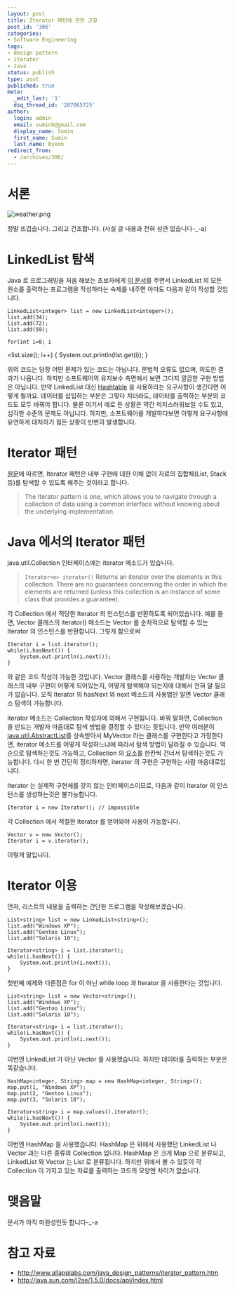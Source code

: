```yaml
---
layout: post
title: Iterator 패턴에 관한 고찰
post_id: '306'
categories:
- Software Engineering
tags:
- design pattern
- iterator
- Java
status: publish
type: post
published: true
meta:
  _edit_last: '1'
  dsq_thread_id: '287065725'
author:
  login: admin
  email: suminb@gmail.com
  display_name: Sumin
  first_name: Sumin
  last_name: Byeon
redirect_from:
  - /archives/306/
---
```

# 서론

![weather.png](/wp-content/uploads/2006/05/weather.png)

정말 뜨겁습니다. 그리고 건조합니다.
(사실 글 내용과 전혀 상관 없습니다-_-a)

# LinkedList 탐색

Java 로 프로그래밍을 처음 해보는 초보자에게 [이 문서](http://java.sun.com/j2se/1.5.0/docs/api/java/util/LinkedList.html)를 주면서 LinkedList 의 모든 원소를 출력하는 프로그램을 작성하라는 숙제를 내주면 아마도 다음과 같이 작성할 것입니다.

	LinkedList<integer> list = new LinkedList<integer>();
	list.add(34);
	list.add(72);
	list.add(59);

	for(int i=0; i
<list.size(); i++) {
		System.out.println(list.get(i));
	}

위의 코드는 당장 어떤 문제가 있는 코드는 아닙니다. 문법적 오류도 없으며, 의도한 결과가 나옵니다. 하지만 소프트웨어의 유지보수 측면에서 보면 그다지 깔끔한 구현 방법은 아닙니다. 만약 LinkedList 대신 [Hashtable](http://java.sun.com/j2se/1.5.0/docs/api/java/util/Hashtable.html) 을 사용하라는 요구사항이 생긴다면 어떻게 될까요. 데이터를 삽입하는 부분은 그렇다 치더라도, 데이터를 출력하는 부분의 코드도 모두 바꿔야 합니다. 물론 여기서 예로 든 상황은 약간 억지스러워보일 수도 있고, 심각한 수준의 문제도 아닙니다. 하지만, 소프트웨어를 개발하다보면 이렇게 요구사항에 유연하게 대처하기 힘든 상황이 빈번히 발생합니다.

# Iterator 패턴

[원문](http://www.allapplabs.com/java_design_patterns/iterator_pattern.htm)에 따르면, Iterator 패턴은 내부 구현에 대한 이해 없이 자료의 집합체(List, Stack 등)를 탐색할 수 있도록 해주는 것이라고 합니다.

> The Iterator pattern is one, which allows you to navigate through a collection of data using a common interface without knowing about the underlying implementation.

# Java 에서의 Iterator 패턴

java.util.Collection 인터페이스에는 iterator 메소드가 있습니다.

> `Iterator<e> iterator()`
> Returns an iterator over the elements in this collection. There are no guarantees concerning the order in which the elements are returned (unless this collection is an instance of some class that provides a guarantee).

각 Collection 에서 적당한 Iterator 의 인스턴스를 반환하도록 되어있습니다. 예를 들면, Vector 클래스의 iterator() 메소드는 Vector 를 순차적으로 탐색할 수 있는 Iterator 의 인스턴스를 반환합니다. 그렇게 함으로써

	Iterator i = list.iterator();
	while(i.hasNext()) {
		System.out.println(i.next());
	}

와 같은 코드 작성이 가능한 것입니다. Vector 클래스를 사용하는 개발자는 Vector 클래스의 내부 구현이 어떻게 되어있는지, 어떻게 탐색해야 되는지에 대해서 전혀 알 필요가 없습니다. 오직 Iterator 의 hasNext 와 next 메소드의 사용법만 알면 Vector 클래스 탐색이 가능합니다.

iterator 메소드는 Collection 작성자에 의해서 구현됩니다. 바꿔 말하면, Collection 을 만드는 개발자 마음대로 탐색 방법을 결정할 수 있다는 뜻입니다. 만약 여러분이 [java.util.AbstractList](http://java.sun.com/j2se/1.5.0/docs/api/java/util/AbstractList.html)를 상속받아서 MyVector 라는 클래스를 구현한다고 가정한다면, iterator 메소드를 어떻게 작성하느냐에 따라서 탐색 방법이 달라질 수 있습니다. 역순으로 탐색하는것도 가능하고, Collection 의 <acronym title="element">요소</acronym>를 한칸씩 건너서 탐색하는것도 가능합니다. 다시 한 번 간단히 정리하자면, iterator 의 구현은 구현하는 사람 마음대로입니다.

Iterator 는 실제적 구현체를 갖지 않는 인터페이스이므로, 다음과 같이 Iterator 의 인스턴스를 생성하는것은 불가능합니다.

	Iterator i = new Iterator(); // impossible

각 Collection 에서 적절한 Iterator 를 얻어와야 사용이 가능합니다.

	Vector v = new Vector();
	Iterator i = v.iterator();

이렇게 말입니다.

# Iterator 이용

먼저, 리스트의 내용을 출력하는 간단한 프로그램을 작성해보겠습니다.

	List<string> list = new LinkedList<string>();
	list.add("Windows XP");
	list.add("Gentoo Linux");
	list.add("Solaris 10");

	Iterator<string> i = list.iterator();
	while(i.hasNext()) {
		System.out.println(i.next());
	}

첫번째 예제와 다른점은 for 이 아닌 while loop 과 Iterator 을 사용한다는 것입니다.

	List<string> list = new Vector<string>();
	list.add("Windows XP");
	list.add("Gentoo Linux");
	list.add("Solaris 10");

	Iterator<string> i = list.iterator();
	while(i.hasNext()) {
		System.out.println(i.next());
	}

이번엔 LinkedList 가 아닌 Vector 를 사용했습니다. 하지만 데이터를 출력하는 부분은 똑같습니다.

	HashMap<integer, String> map = new HashMap<integer, String>();
	map.put(1, "Windows XP");
	map.put(2, "Gentoo Linux");
	map.put(3, "Solaris 10");

	Iterator<string> i = map.values().iterator();
	while(i.hasNext()) {
		System.out.println(i.next());
	}

이번엔 HashMap 을 사용했습니다. HashMap 은 위에서 사용했던 LinkedList 나 Vector 과는 다른 종류의 Collection 입니다. HashMap 은 크게 Map 으로 분류되고, LinkedList 와 Vector 는 List 로 분류됩니다. 하지만 위에서 볼 수 있듯이 각 Collection 이 가지고 있는 자료를 출력하는 코드의 모양엔 차이가 없습니다.

# 맺음말

문서가 아직 미완성인듯 합니다-_-a

# 참고 자료

* <http://www.allapplabs.com/java_design_patterns/iterator_pattern.htm>
* <http://java.sun.com/j2se/1.5.0/docs/api/index.html>

